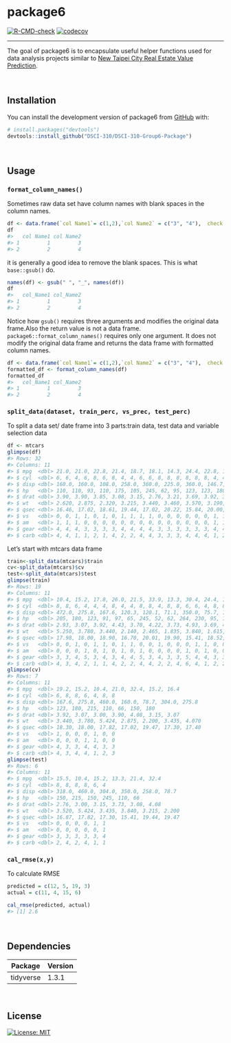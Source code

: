 
<!-- README.md is generated from README.Rmd. Please edit that file -->

# package6

<!-- badges: start -->

[![R-CMD-check](https://github.com/DSCI-310/DSCI-310-Group-6-Package/workflows/R-CMD-check/badge.svg)](https://github.com/DSCI-310/DSCI-310-Group-6-Package/actions)
[![codecov](https://codecov.io/gh/DSCI-310/DSCI-310-Group-6-Package/branch/main/graph/badge.svg?token=QRIHLUGBLT)](https://codecov.io/gh/DSCI-310/DSCI-310-Group-6-Package)
<!-- badges: end -->

------------------------------------------------------------------------

The goal of package6 is to encapsulate useful helper functions used for
data analysis projects similar to [New Taipei City Real Estate Value
Prediction](https://github.com/DSCI-310/DSCI-310-Group-6).

<br/>

## Installation

You can install the development version of package6 from
[GitHub](https://github.com/) with:

``` r
# install.packages("devtools")
devtools::install_github("DSCI-310/DSCI-310-Group6-Package")
```

<br/>

## Usage

### `format_column_names()`

Sometimes raw data set have column names with blank spaces in the column
names.

``` r
df <- data.frame(`col Name1`= c(1,2),`col Name2` = c("3", "4"),  check.names = FALSE)
df
#>   col Name1 col Name2
#> 1         1         3
#> 2         2         4
```

it is generally a good idea to remove the blank spaces. This is what
`base::gsub()` do.

``` r
names(df) <- gsub(" ", "_", names(df))
df
#>   col_Name1 col_Name2
#> 1         1         3
#> 2         2         4
```

Notice how `gsub()` requires three arguments and modifies the original
data frame.Also the return value is not a data frame.
`package6::format_column_names()` requires only one argument. It does
not modify the original data frame and returns the data frame with
formatted column names.

``` r
df <- data.frame(`col Name1`= c(1,2),`col Name2` = c("3", "4"),  check.names = FALSE)
formatted_df <- format_column_names(df)
formatted_df
#>   col_Name1 col_Name2
#> 1         1         3
#> 2         2         4
```

### `split_data(dataset, train_perc, vs_prec, test_perc)`

To split a data set/ date frame into 3 parts:train data, test data and
variable selection data

``` r
df <- mtcars
glimpse(df)
#> Rows: 32
#> Columns: 11
#> $ mpg  <dbl> 21.0, 21.0, 22.8, 21.4, 18.7, 18.1, 14.3, 24.4, 22.8, 19.2, 17.8,…
#> $ cyl  <dbl> 6, 6, 4, 6, 8, 6, 8, 4, 4, 6, 6, 8, 8, 8, 8, 8, 8, 4, 4, 4, 4, 8,…
#> $ disp <dbl> 160.0, 160.0, 108.0, 258.0, 360.0, 225.0, 360.0, 146.7, 140.8, 16…
#> $ hp   <dbl> 110, 110, 93, 110, 175, 105, 245, 62, 95, 123, 123, 180, 180, 180…
#> $ drat <dbl> 3.90, 3.90, 3.85, 3.08, 3.15, 2.76, 3.21, 3.69, 3.92, 3.92, 3.92,…
#> $ wt   <dbl> 2.620, 2.875, 2.320, 3.215, 3.440, 3.460, 3.570, 3.190, 3.150, 3.…
#> $ qsec <dbl> 16.46, 17.02, 18.61, 19.44, 17.02, 20.22, 15.84, 20.00, 22.90, 18…
#> $ vs   <dbl> 0, 0, 1, 1, 0, 1, 0, 1, 1, 1, 1, 0, 0, 0, 0, 0, 0, 1, 1, 1, 1, 0,…
#> $ am   <dbl> 1, 1, 1, 0, 0, 0, 0, 0, 0, 0, 0, 0, 0, 0, 0, 0, 0, 1, 1, 1, 0, 0,…
#> $ gear <dbl> 4, 4, 4, 3, 3, 3, 3, 4, 4, 4, 4, 3, 3, 3, 3, 3, 3, 4, 4, 4, 3, 3,…
#> $ carb <dbl> 4, 4, 1, 1, 2, 1, 4, 2, 2, 4, 4, 3, 3, 3, 4, 4, 4, 1, 2, 1, 1, 2,…
```

Let’s start with mtcars data frame

``` r
train<-split_data(mtcars)$train
cv<-split_data(mtcars)$cv
test<-split_data(mtcars)$test
glimpse(train)
#> Rows: 19
#> Columns: 11
#> $ mpg  <dbl> 10.4, 15.2, 17.8, 26.0, 21.5, 33.9, 13.3, 30.4, 24.4, 15.8, 14.7,…
#> $ cyl  <dbl> 8, 8, 6, 4, 4, 4, 8, 4, 4, 8, 8, 4, 8, 8, 6, 6, 4, 8, 8
#> $ disp <dbl> 472.0, 275.8, 167.6, 120.3, 120.1, 71.1, 350.0, 75.7, 146.7, 351.…
#> $ hp   <dbl> 205, 180, 123, 91, 97, 65, 245, 52, 62, 264, 230, 95, 175, 245, 1…
#> $ drat <dbl> 2.93, 3.07, 3.92, 4.43, 3.70, 4.22, 3.73, 4.93, 3.69, 4.22, 3.23,…
#> $ wt   <dbl> 5.250, 3.780, 3.440, 2.140, 2.465, 1.835, 3.840, 1.615, 3.190, 3.…
#> $ qsec <dbl> 17.98, 18.00, 18.90, 16.70, 20.01, 19.90, 15.41, 18.52, 20.00, 14…
#> $ vs   <dbl> 0, 0, 1, 0, 1, 1, 0, 1, 1, 0, 0, 1, 0, 0, 0, 1, 1, 0, 0
#> $ am   <dbl> 0, 0, 0, 1, 0, 1, 0, 1, 0, 1, 0, 0, 0, 0, 1, 0, 1, 0, 0
#> $ gear <dbl> 3, 3, 4, 5, 3, 4, 3, 4, 4, 5, 3, 4, 3, 3, 5, 4, 4, 3, 3
#> $ carb <dbl> 4, 3, 4, 2, 1, 1, 4, 2, 2, 4, 4, 2, 2, 4, 6, 4, 1, 2, 2
glimpse(cv)
#> Rows: 7
#> Columns: 11
#> $ mpg  <dbl> 19.2, 15.2, 10.4, 21.0, 32.4, 15.2, 16.4
#> $ cyl  <dbl> 6, 8, 8, 6, 4, 8, 8
#> $ disp <dbl> 167.6, 275.8, 460.0, 160.0, 78.7, 304.0, 275.8
#> $ hp   <dbl> 123, 180, 215, 110, 66, 150, 180
#> $ drat <dbl> 3.92, 3.07, 3.00, 3.90, 4.08, 3.15, 3.07
#> $ wt   <dbl> 3.440, 3.780, 5.424, 2.875, 2.200, 3.435, 4.070
#> $ qsec <dbl> 18.30, 18.00, 17.82, 17.02, 19.47, 17.30, 17.40
#> $ vs   <dbl> 1, 0, 0, 0, 1, 0, 0
#> $ am   <dbl> 0, 0, 0, 1, 1, 0, 0
#> $ gear <dbl> 4, 3, 3, 4, 4, 3, 3
#> $ carb <dbl> 4, 3, 4, 4, 1, 2, 3
glimpse(test)
#> Rows: 6
#> Columns: 11
#> $ mpg  <dbl> 15.5, 10.4, 15.2, 13.3, 21.4, 32.4
#> $ cyl  <dbl> 8, 8, 8, 8, 6, 4
#> $ disp <dbl> 318.0, 460.0, 304.0, 350.0, 258.0, 78.7
#> $ hp   <dbl> 150, 215, 150, 245, 110, 66
#> $ drat <dbl> 2.76, 3.00, 3.15, 3.73, 3.08, 4.08
#> $ wt   <dbl> 3.520, 5.424, 3.435, 3.840, 3.215, 2.200
#> $ qsec <dbl> 16.87, 17.82, 17.30, 15.41, 19.44, 19.47
#> $ vs   <dbl> 0, 0, 0, 0, 1, 1
#> $ am   <dbl> 0, 0, 0, 0, 0, 1
#> $ gear <dbl> 3, 3, 3, 3, 3, 4
#> $ carb <dbl> 2, 4, 2, 4, 1, 1
```

### `cal_rmse(x,y)`

To calculate RMSE

``` r
predicted = c(12, 5, 19, 3)
actual = c(11, 4, 15, 6)

cal_rmse(predicted, actual)
#> [1] 2.6
```

<br/>

## Dependencies

| Package   | Version |
|-----------|---------|
| tidyverse | 1.3.1   |

<br/>

## License

[![License:
MIT](https://img.shields.io/badge/License-MIT-yellow.svg)](https://opensource.org/licenses/MIT)
